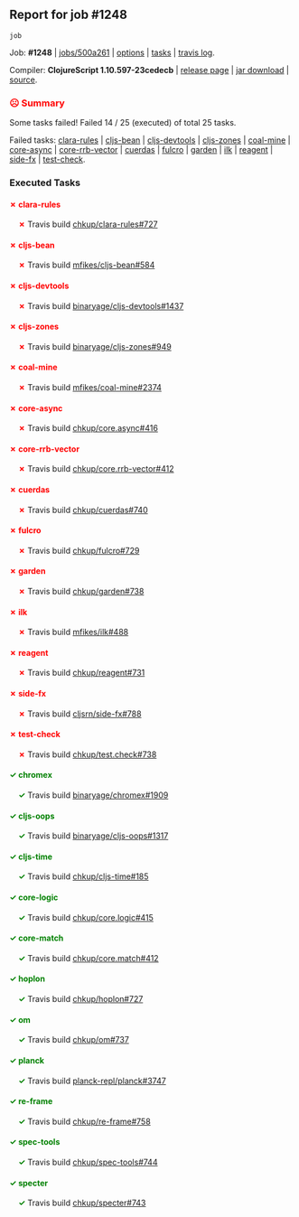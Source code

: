 ## Report for job #1248
```
job
```


Job: **#1248** | [jobs/500a261](https://github.com/cljs-oss/canary/commit/500a26199a7e9aa3d0c0bb3274f2469b84b6daff) | [options](options.edn) | [tasks](tasks.edn) | [travis log](https://travis-ci.org/cljs-oss/canary/builds/634185237).

Compiler: **ClojureScript 1.10.597-23cedecb** | [release page](https://github.com/cljs-oss/canary/releases/tag/r1.10.597-23cedecb) | [jar download](https://github.com/cljs-oss/canary/releases/download/r1.10.597-23cedecb/clojurescript-1.10.597-23cedecb.jar) | [source](https://github.com/clojure/clojurescript/commit/23cedecbf4f704f9fee672e395bbfa1e3fe3ee1a).

### <b style='color:red'>☹ Summary</b>

Some tasks failed! Failed 14 / 25 (executed) of total 25 tasks.

Failed tasks: [clara-rules](#-clara-rules) | [cljs-bean](#-cljs-bean) | [cljs-devtools](#-cljs-devtools) | [cljs-zones](#-cljs-zones) | [coal-mine](#-coal-mine) | [core-async](#-core-async) | [core-rrb-vector](#-core-rrb-vector) | [cuerdas](#-cuerdas) | [fulcro](#-fulcro) | [garden](#-garden) | [ilk](#-ilk) | [reagent](#-reagent) | [side-fx](#-side-fx) | [test-check](#-test-check).

### Executed Tasks

#### <b style='color:red'>&#x2717; clara-rules</b>
&nbsp;&nbsp;&nbsp;&nbsp;<b style='color:red'>&#x2717;</b> Travis build [chkup/clara-rules#727](https://travis-ci.org/chkup/clara-rules/builds/634186182)<br>

#### <b style='color:red'>&#x2717; cljs-bean</b>
&nbsp;&nbsp;&nbsp;&nbsp;<b style='color:red'>&#x2717;</b> Travis build [mfikes/cljs-bean#584](https://travis-ci.org/mfikes/cljs-bean/builds/634186184)<br>

#### <b style='color:red'>&#x2717; cljs-devtools</b>
&nbsp;&nbsp;&nbsp;&nbsp;<b style='color:red'>&#x2717;</b> Travis build [binaryage/cljs-devtools#1437](https://travis-ci.org/binaryage/cljs-devtools/builds/634186223)<br>

#### <b style='color:red'>&#x2717; cljs-zones</b>
&nbsp;&nbsp;&nbsp;&nbsp;<b style='color:red'>&#x2717;</b> Travis build [binaryage/cljs-zones#949](https://travis-ci.org/binaryage/cljs-zones/builds/634186241)<br>

#### <b style='color:red'>&#x2717; coal-mine</b>
&nbsp;&nbsp;&nbsp;&nbsp;<b style='color:red'>&#x2717;</b> Travis build [mfikes/coal-mine#2374](https://travis-ci.org/mfikes/coal-mine/builds/634186243)<br>

#### <b style='color:red'>&#x2717; core-async</b>
&nbsp;&nbsp;&nbsp;&nbsp;<b style='color:red'>&#x2717;</b> Travis build [chkup/core.async#416](https://travis-ci.org/chkup/core.async/builds/634186249)<br>

#### <b style='color:red'>&#x2717; core-rrb-vector</b>
&nbsp;&nbsp;&nbsp;&nbsp;<b style='color:red'>&#x2717;</b> Travis build [chkup/core.rrb-vector#412](https://travis-ci.org/chkup/core.rrb-vector/builds/634186262)<br>

#### <b style='color:red'>&#x2717; cuerdas</b>
&nbsp;&nbsp;&nbsp;&nbsp;<b style='color:red'>&#x2717;</b> Travis build [chkup/cuerdas#740](https://travis-ci.org/chkup/cuerdas/builds/634186264)<br>

#### <b style='color:red'>&#x2717; fulcro</b>
&nbsp;&nbsp;&nbsp;&nbsp;<b style='color:red'>&#x2717;</b> Travis build [chkup/fulcro#729](https://travis-ci.org/chkup/fulcro/builds/634186298)<br>

#### <b style='color:red'>&#x2717; garden</b>
&nbsp;&nbsp;&nbsp;&nbsp;<b style='color:red'>&#x2717;</b> Travis build [chkup/garden#738](https://travis-ci.org/chkup/garden/builds/634186309)<br>

#### <b style='color:red'>&#x2717; ilk</b>
&nbsp;&nbsp;&nbsp;&nbsp;<b style='color:red'>&#x2717;</b> Travis build [mfikes/ilk#488](https://travis-ci.org/mfikes/ilk/builds/634186427)<br>

#### <b style='color:red'>&#x2717; reagent</b>
&nbsp;&nbsp;&nbsp;&nbsp;<b style='color:red'>&#x2717;</b> Travis build [chkup/reagent#731](https://travis-ci.org/chkup/reagent/builds/634186333)<br>

#### <b style='color:red'>&#x2717; side-fx</b>
&nbsp;&nbsp;&nbsp;&nbsp;<b style='color:red'>&#x2717;</b> Travis build [cljsrn/side-fx#788](https://travis-ci.org/cljsrn/side-fx/builds/634186380)<br>

#### <b style='color:red'>&#x2717; test-check</b>
&nbsp;&nbsp;&nbsp;&nbsp;<b style='color:red'>&#x2717;</b> Travis build [chkup/test.check#738](https://travis-ci.org/chkup/test.check/builds/634186378)<br>

#### <b style='color:green'>&#x2713; chromex</b>
&nbsp;&nbsp;&nbsp;&nbsp;<b style='color:green'>&#x2713;</b> Travis build [binaryage/chromex#1909](https://travis-ci.org/binaryage/chromex/builds/634186172)<br>

#### <b style='color:green'>&#x2713; cljs-oops</b>
&nbsp;&nbsp;&nbsp;&nbsp;<b style='color:green'>&#x2713;</b> Travis build [binaryage/cljs-oops#1317](https://travis-ci.org/binaryage/cljs-oops/builds/634186227)<br>

#### <b style='color:green'>&#x2713; cljs-time</b>
&nbsp;&nbsp;&nbsp;&nbsp;<b style='color:green'>&#x2713;</b> Travis build [chkup/cljs-time#185](https://travis-ci.org/chkup/cljs-time/builds/634186234)<br>

#### <b style='color:green'>&#x2713; core-logic</b>
&nbsp;&nbsp;&nbsp;&nbsp;<b style='color:green'>&#x2713;</b> Travis build [chkup/core.logic#415](https://travis-ci.org/chkup/core.logic/builds/634186258)<br>

#### <b style='color:green'>&#x2713; core-match</b>
&nbsp;&nbsp;&nbsp;&nbsp;<b style='color:green'>&#x2713;</b> Travis build [chkup/core.match#412](https://travis-ci.org/chkup/core.match/builds/634186260)<br>

#### <b style='color:green'>&#x2713; hoplon</b>
&nbsp;&nbsp;&nbsp;&nbsp;<b style='color:green'>&#x2713;</b> Travis build [chkup/hoplon#727](https://travis-ci.org/chkup/hoplon/builds/634186437)<br>

#### <b style='color:green'>&#x2713; om</b>
&nbsp;&nbsp;&nbsp;&nbsp;<b style='color:green'>&#x2713;</b> Travis build [chkup/om#737](https://travis-ci.org/chkup/om/builds/634186323)<br>

#### <b style='color:green'>&#x2713; planck</b>
&nbsp;&nbsp;&nbsp;&nbsp;<b style='color:green'>&#x2713;</b> Travis build [planck-repl/planck#3747](https://travis-ci.org/planck-repl/planck/builds/634186469)<br>

#### <b style='color:green'>&#x2713; re-frame</b>
&nbsp;&nbsp;&nbsp;&nbsp;<b style='color:green'>&#x2713;</b> Travis build [chkup/re-frame#758](https://travis-ci.org/chkup/re-frame/builds/634186313)<br>

#### <b style='color:green'>&#x2713; spec-tools</b>
&nbsp;&nbsp;&nbsp;&nbsp;<b style='color:green'>&#x2713;</b> Travis build [chkup/spec-tools#744](https://travis-ci.org/chkup/spec-tools/builds/634186371)<br>

#### <b style='color:green'>&#x2713; specter</b>
&nbsp;&nbsp;&nbsp;&nbsp;<b style='color:green'>&#x2713;</b> Travis build [chkup/specter#743](https://travis-ci.org/chkup/specter/builds/634186346)<br>